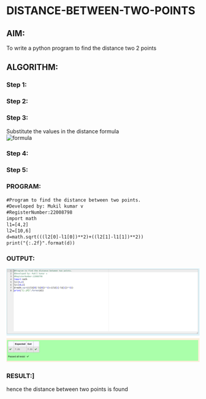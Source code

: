 # DISTANCE-BETWEEN-TWO-POINTS

## AIM:
To write a python program to find the distance two 2 points
## ALGORITHM:
### Step 1: 

### Step 2: 

### Step 3: 
Substitute the values in the distance formula  
![formula](./formula.JPG)
### Step 4: 

### Step 5: 

### PROGRAM:
  ````
  #Program to find the distance between two points.
#Developed by: Mukil kumar v
#RegisterNumber:22008798
import math
l1=[4,2]
l2=[10,6]
d=math.sqrt(((l2[0]-l1[0])**2)+((l2[1]-l1[1])**2))
print("{:.2f}".format(d))
````
### OUTPUT:
![output](./Screenshot%20from%202022-12-28%2018-07-54.png)

### RESULT:]
hence the distance between two points is found
